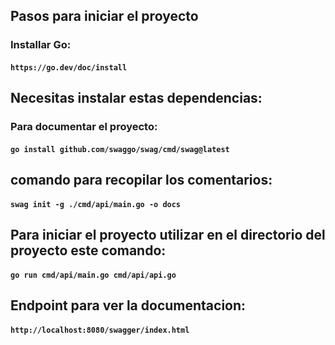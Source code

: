 ## Pasos para iniciar el proyecto
### Installar Go:
#### `https://go.dev/doc/install`

## Necesitas instalar estas dependencias:
### Para documentar el proyecto:
#### `go install github.com/swaggo/swag/cmd/swag@latest`

## comando para recopilar los comentarios:
#### `swag init -g ./cmd/api/main.go -o docs`


## Para iniciar el proyecto utilizar en el directorio del proyecto este comando:
#### `go run cmd/api/main.go cmd/api/api.go`

## Endpoint para ver la documentacion:
#### `http://localhost:8080/swagger/index.html`